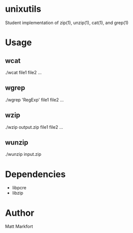 # unixutils

Student implementation of zip(1), unzip(1), cat(1), and grep(1)

# Usage

## wcat

./wcat file1 file2 ...

## wgrep

./wgrep 'RegExp' file1 file2 ...

## wzip

./wzip output.zip file1 file2 ...

## wunzip

./wunzip input.zip

# Dependencies

* libpcre
* libzip

# Author

Matt Markfort
